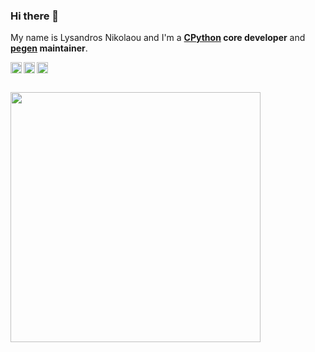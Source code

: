 ### Hi there 👋

My name is Lysandros Nikolaou and I'm a **[CPython](https://github.com/python/cpython) core developer** and **[pegen](https://github.com/we-like-parsers/pegen) maintainer**.

<p>
  <a href="https://linkedin.com/in/lysnikolaou/" target="_blank"><img align="left" alt="linkedin" src="https://user-images.githubusercontent.com/20306270/202918007-47a95fb9-1a21-43a7-abda-870306425c31.png" height="18px" /></a>
  <a href="https://fosstodon.org/@lysnikolaou" target="_blank"><img align="left" alt="mastodon" src="https://user-images.githubusercontent.com/20306270/202917904-fb6f2803-5deb-46fa-bd69-08cf13f2ab2d.svg" height="18px" width="18px" /></a>
  <a href="https://twitter.com/lysnikolaou/" target="_blank"><img align="left" alt="twitter" src="https://user-images.githubusercontent.com/20306270/202917852-1e53129d-6395-4728-b32c-9bb8dbe684df.png" height="18px" width="18px" /></a>
</p>

<br><br>
<p>
  <img src = "https://github-readme-stats.vercel.app/api?username=lysnikolaou&show_icons=true&count_private=true" width="400px">
</p>
